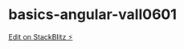 # basics-angular-vall0601

[Edit on StackBlitz ⚡️](https://stackblitz.com/edit/basics-angular-vall0601)